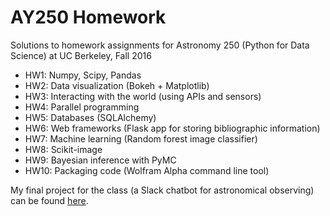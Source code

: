 # AY250 Homework
Solutions to homework assignments for Astronomy 250 (Python for Data Science) at UC Berkeley, Fall 2016

* HW1: Numpy, Scipy, Pandas
* HW2: Data visualization (Bokeh + Matplotlib)
* HW3: Interacting with the world (using APIs and sensors)
* HW4: Parallel programming
* HW5: Databases (SQLAlchemy)
* HW6: Web frameworks (Flask app for storing bibliographic information)
* HW7: Machine learning (Random forest image classifier)
* HW8: Scikit-image
* HW9: Bayesian inference with PyMC
* HW10: Packaging code (Wolfram Alpha command line tool)

My final project for the class (a Slack chatbot for astronomical observing) can be found [here](https://github.com/sam-dixon/crowbot).